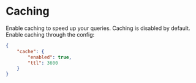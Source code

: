 # Caching

Enable caching to speed up your queries. Caching is disabled by default. Enable caching through the config:

```JSON
{
    "cache": {
        "enabled": true,
        "ttl": 3600
    }
}
```